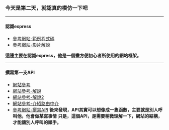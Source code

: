 ### 今天是第二天，就認真的模仿一下吧
---
#### 認識express
+ [參考網站-範例程式碼](https://github.com/alsotang/node-lessons)
+ [參考網站-影片解說](https://www.youtube.com/watch?v=H7ft7YlkV2E&t=158s)

**這邊主要在認識express，他是一個蠻方便初心者所使用的網站框架。**

---
#### 撰寫第一支API
+ [網站參考](http://hzchirs-blog.logdown.com/posts/212065-build-restful-web-api-by-using-nodejs-and-express4)
+ [網站參考-解說](https://scotch.io/bar-talk/designing-a-restful-web-api)
+ [網站參考-解說2](https://scotch.io/tutorials/build-a-restful-api-using-node-and-express-4)
+ [網站參考-介紹路由中介](http://expressjs.com/zh-tw/guide/using-middleware.html)
+ [參考網站-撰寫API](http://mherman.org/blog/2016/03/13/designing-a-restful-api-with-node-and-postgres/#.WtVbNIhuZPZ)
**後來發現，API其實可以想像成一隻函數，主要就是別人呼叫他，他會做某寫事情**
**只是，這個API，是需要稍微理解一下，網站的結構，才能讓別人呼叫的順手。**